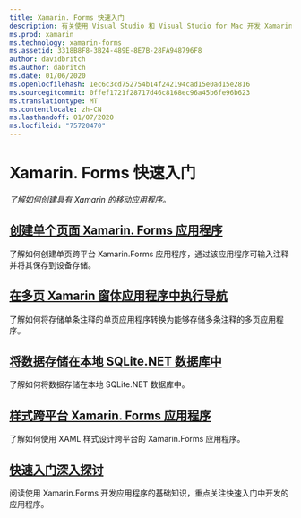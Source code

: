 ```yaml
---
title: Xamarin. Forms 快速入门
description: 有关使用 Visual Studio 和 Visual Studio for Mac 开发 Xamarin.Forms 应用程序的快速入门。
ms.prod: xamarin
ms.technology: xamarin-forms
ms.assetid: 3318B8F8-3B24-489E-8E7B-28FA948796F8
author: davidbritch
ms.author: dabritch
ms.date: 01/06/2020
ms.openlocfilehash: 1ec6c3cd752754b14f242194cad15e0ad15e2816
ms.sourcegitcommit: 0ffef1721f28717d46c8168ec96a45b6fe96b623
ms.translationtype: MT
ms.contentlocale: zh-CN
ms.lasthandoff: 01/07/2020
ms.locfileid: "75720470"
---
```

# <a name="xamarinforms-quickstarts"></a>Xamarin. Forms 快速入门

_了解如何创建具有 Xamarin 的移动应用程序。_

## <a name="create-a-single-page-xamarinforms-applicationsingle-pagemd"></a>[创建单个页面 Xamarin. Forms 应用程序](single-page.md)

了解如何创建单页跨平台 Xamarin.Forms 应用程序，通过该应用程序可输入注释并将其保存到设备存储。

## <a name="perform-navigation-in-a-multi-page-xamarinforms-applicationmulti-pagemd"></a>[在多页 Xamarin 窗体应用程序中执行导航](multi-page.md)

了解如何将存储单条注释的单页应用程序转换为能够存储多条注释的多页应用程序。

## <a name="store-data-in-a-local-sqlitenet-databasedatabasemd"></a>[将数据存储在本地 SQLite.NET 数据库中](database.md)

了解如何将数据存储在本地 SQLite.NET 数据库中。

## <a name="style-a-cross-platform-xamarinforms-applicationstylingmd"></a>[样式跨平台 Xamarin. Forms 应用程序](styling.md)

了解如何使用 XAML 样式设计跨平台的 Xamarin.Forms 应用程序。

## <a name="quickstart-deep-divedeepdivemd"></a>[快速入门深入探讨](deepdive.md)

阅读使用 Xamarin.Forms 开发应用程序的基础知识，重点关注快速入门中开发的应用程序。

